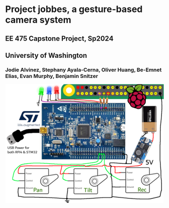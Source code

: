 # Project jobbes, a gesture-based camera system
## EE 475 Capstone Project, Sp2024
## University of Washington

### Jodie Alvinez, Stephany Ayala-Cerna, Oliver Huang, Be-Emnet Elias, Evan Murphy, Benjamin Snitzer

![Circuit](https://github.com/clowdur/jobbes/blob/main/img/system_jobbes.png?raw=true)

